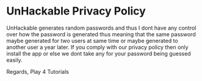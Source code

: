 # UnHackable Privacy Policy

UnHackable generates random passwords and thus I dont have any control over how the password is generated
thus meaning that the same password maybe generated for two users at same time or maybe generated to another
user a year later. If you comply with our privacy policy then only install the app or else we dont take any
for your password being guessed easily.

Regards,
Play 4 Tutorials
